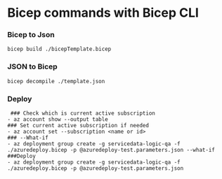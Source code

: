 # Bicep commands with Bicep CLI


### Bicep to Json
```
bicep build ./bicepTemplate.bicep
```
### JSON to Bicep
```
bicep decompile ./template.json
``` 
### Deploy
```
 ### Check which is current active subscription
- az account show --output table
### Set current active subscription if needed
- az account set --subscription <name or id>
### --What-if
- az deployment group create -g servicedata-logic-qa -f ./azuredeploy.bicep -p @azuredeploy-test.parameters.json --what-if
###Deploy
- az deployment group create -g servicedata-logic-qa -f ./azuredeploy.bicep -p @azuredeploy-test.parameters.json
```